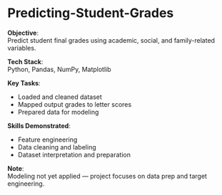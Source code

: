 # Predicting-Student-Grades
**Objective**:  
Predict student final grades using academic, social, and family-related variables.

**Tech Stack**:  
Python, Pandas, NumPy, Matplotlib

**Key Tasks**:
- Loaded and cleaned dataset
- Mapped output grades to letter scores
- Prepared data for modeling

**Skills Demonstrated**:
- Feature engineering
- Data cleaning and labeling
- Dataset interpretation and preparation

**Note**:  
Modeling not yet applied — project focuses on data prep and target engineering.
